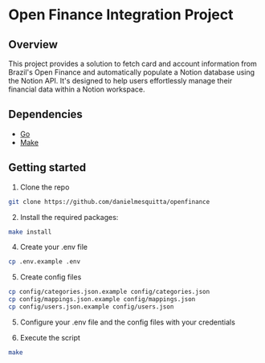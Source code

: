 # Open Finance Integration Project

## Overview

This project provides a solution to fetch card and account information from Brazil's Open Finance and automatically populate a Notion database using the Notion API. It's designed to help users effortlessly manage their financial data within a Notion workspace.

## Dependencies

- [Go](https://go.dev/)
- [Make](https://sp21.datastructur.es/materials/guides/make-install.html)

## Getting started

1. Clone the repo

```bash
git clone https://github.com/danielmesquitta/openfinance

```

2. Install the required packages:

```bash
make install
```

4. Create your .env file

```bash
cp .env.example .env
```

5. Create config files

```bash
cp config/categories.json.example config/categories.json
cp config/mappings.json.example config/mappings.json
cp config/users.json.example config/users.json
```

5. Configure your .env file and the config files with your credentials

6. Execute the script

```bash
make
```
